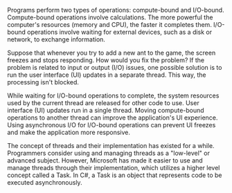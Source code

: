 Programs perform two types of operations: compute-bound and I/O-bound. Compute-bound operations involve calculations. The more powerful the computer's resources (memory and CPU), the faster it completes them. I/O-bound operations involve waiting for external devices, such as a disk or network, to exchange information.

Suppose that whenever you try to add a new ant to the game, the screen freezes and stops responding. How would you fix the problem? If the problem is related to input or output (I/O) issues, one possible solution is to run the user interface (UI) updates in a separate thread. This way, the processing isn't blocked.

While waiting for I/O-bound operations to complete, the system resources used by the current thread are released for other code to use. User interface (UI) updates run in a single thread. Moving compute-bound operations to another thread can improve the application's UI experience. Using asynchronous I/O for I/O-bound operations can prevent UI freezes and make the application more responsive.

The concept of threads and their implementation has existed for a while. Programmers consider using and managing threads as a "low-level" or advanced subject. However, Microsoft has made it easier to use and manage threads through their implementation, which utilizes a higher level concept called a Task. In C#, a Task is an object that represents code to be executed asynchronously.
